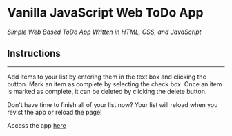 # Vanilla JavaScript Web ToDo App

*Simple Web Based ToDo App Written in HTML, CSS, and JavaScript*

## Instructions
___
Add items to your list by entering them in the text box and clicking the button. Mark an item as complete by selecting the check box. Once an item is marked as complete, it can be deleted by clicking the delete button. 

Don't have time to finish all of your list now? Your list will reload when you revist the app or reload the page!

Access the app [here](https://danielmurphy1.github.io/ToDoApp/)

